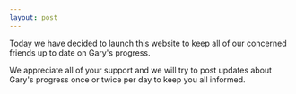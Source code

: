 ```yaml
---
layout: post
---
```


Today we have decided to launch this website to keep all of our concerned friends up to date on Gary's progress.

We appreciate all of your support and we will try to post updates about Gary's progress once or twice per day to keep you all informed.

